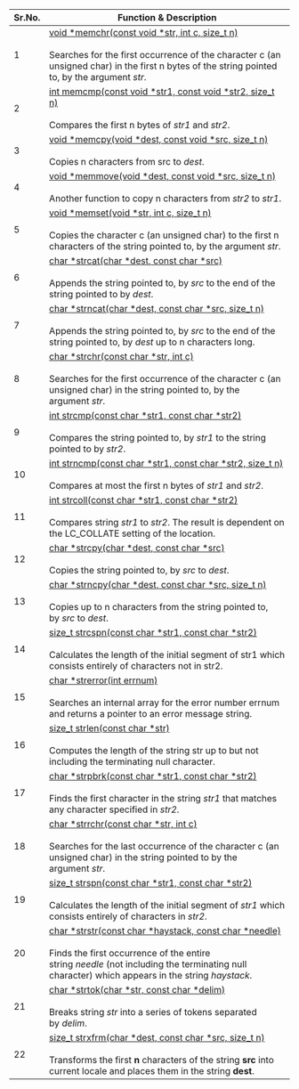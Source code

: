 |Sr.No.|Function & Description|
|---|---|
|1|[void *memchr(const void *str, int c, size_t n)](https://www.tutorialspoint.com/c_standard_library/c_function_memchr.htm)<br><br>Searches for the first occurrence of the character c (an unsigned char) in the first n bytes of the string pointed to, by the argument _str_.|
|2|[int memcmp(const void *str1, const void *str2, size_t n)](https://www.tutorialspoint.com/c_standard_library/c_function_memcmp.htm)<br><br>Compares the first n bytes of _str1_ and _str2_.|
|3|[void *memcpy(void *dest, const void *src, size_t n)](https://www.tutorialspoint.com/c_standard_library/c_function_memcpy.htm)<br><br>Copies n characters from src to _dest_.|
|4|[void *memmove(void *dest, const void *src, size_t n)](https://www.tutorialspoint.com/c_standard_library/c_function_memmove.htm)<br><br>Another function to copy n characters from _str2_ to _str1_.|
|5|[void *memset(void *str, int c, size_t n)](https://www.tutorialspoint.com/c_standard_library/c_function_memset.htm)<br><br>Copies the character c (an unsigned char) to the first n characters of the string pointed to, by the argument _str_.|
|6|[char *strcat(char *dest, const char *src)](https://www.tutorialspoint.com/c_standard_library/c_function_strcat.htm)<br><br>Appends the string pointed to, by _src_ to the end of the string pointed to by _dest_.|
|7|[char *strncat(char *dest, const char *src, size_t n)](https://www.tutorialspoint.com/c_standard_library/c_function_strncat.htm)<br><br>Appends the string pointed to, by _src_ to the end of the string pointed to, by _dest_ up to n characters long.|
|8|[char *strchr(const char *str, int c)](https://www.tutorialspoint.com/c_standard_library/c_function_strchr.htm)<br><br>Searches for the first occurrence of the character c (an unsigned char) in the string pointed to, by the argument _str_.|
|9|[int strcmp(const char *str1, const char *str2)](https://www.tutorialspoint.com/c_standard_library/c_function_strcmp.htm)<br><br>Compares the string pointed to, by _str1_ to the string pointed to by _str2_.|
|10|[int strncmp(const char *str1, const char *str2, size_t n)](https://www.tutorialspoint.com/c_standard_library/c_function_strncmp.htm)<br><br>Compares at most the first n bytes of _str1_ and _str2_.|
|11|[int strcoll(const char *str1, const char *str2)](https://www.tutorialspoint.com/c_standard_library/c_function_strcoll.htm)<br><br>Compares string _str1_ to _str2_. The result is dependent on the LC_COLLATE setting of the location.|
|12|[char *strcpy(char *dest, const char *src)](https://www.tutorialspoint.com/c_standard_library/c_function_strcpy.htm)<br><br>Copies the string pointed to, by _src_ to _dest_.|
|13|[char *strncpy(char *dest, const char *src, size_t n)](https://www.tutorialspoint.com/c_standard_library/c_function_strncpy.htm)<br><br>Copies up to n characters from the string pointed to, by _src_ to _dest_.|
|14|[size_t strcspn(const char *str1, const char *str2)](https://www.tutorialspoint.com/c_standard_library/c_function_strcspn.htm)<br><br>Calculates the length of the initial segment of str1 which consists entirely of characters not in str2.|
|15|[char *strerror(int errnum)](https://www.tutorialspoint.com/c_standard_library/c_function_strerror.htm)<br><br>Searches an internal array for the error number errnum and returns a pointer to an error message string.|
|16|[size_t strlen(const char *str)](https://www.tutorialspoint.com/c_standard_library/c_function_strlen.htm)<br><br>Computes the length of the string str up to but not including the terminating null character.|
|17|[char *strpbrk(const char *str1, const char *str2)](https://www.tutorialspoint.com/c_standard_library/c_function_strpbrk.htm)<br><br>Finds the first character in the string _str1_ that matches any character specified in _str2_.|
|18|[char *strrchr(const char *str, int c)](https://www.tutorialspoint.com/c_standard_library/c_function_strrchr.htm)<br><br>Searches for the last occurrence of the character c (an unsigned char) in the string pointed to by the argument _str_.|
|19|[size_t strspn(const char *str1, const char *str2)](https://www.tutorialspoint.com/c_standard_library/c_function_strspn.htm)<br><br>Calculates the length of the initial segment of _str1_ which consists entirely of characters in _str2_.|
|20|[char *strstr(const char *haystack, const char *needle)](https://www.tutorialspoint.com/c_standard_library/c_function_strstr.htm)<br><br>Finds the first occurrence of the entire string _needle_ (not including the terminating null character) which appears in the string _haystack_.|
|21|[char *strtok(char *str, const char *delim)](https://www.tutorialspoint.com/c_standard_library/c_function_strtok.htm)<br><br>Breaks string _str_ into a series of tokens separated by _delim_.|
|22|[size_t strxfrm(char *dest, const char *src, size_t n)](https://www.tutorialspoint.com/c_standard_library/c_function_strxfrm.htm)<br><br>Transforms the first **n** characters of the string **src** into current locale and places them in the string **dest**.|